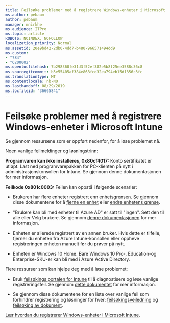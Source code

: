 ```yaml
---
title: Feilsøke problemer med å registrere Windows-enheter i Microsoft Intune
ms.author: pebaum
author: pebaum
manager: mnirkhe
ms.audience: ITPro
ms.topic: article
ROBOTS: NOINDEX, NOFOLLOW
localization_priority: Normal
ms.assetid: 20e9bd42-2db0-4dd7-b480-966571494dd9
ms.custom:
- "784"
- "6200002"
ms.openlocfilehash: 7b298360fe31d3f52ef382e5b8f25ee3588c36c8
ms.sourcegitcommit: b3e55405af384e868fcd32ea794eb15d1356c3fc
ms.translationtype: MT
ms.contentlocale: nb-NO
ms.lasthandoff: 08/29/2019
ms.locfileid: "36665841"
---
```

# <a name="troubleshoot-issues-with-enrolling-windows-devices-in-microsoft-intune"></a>Feilsøke problemer med å registrere Windows-enheter i Microsoft Intune

Se gjennom ressursene som er oppført nedenfor, for å løse problemet nå.
  
Noen vanlige feilmeldinger og løsningstrinn:
  
 **Programvaren kan ikke installeres, 0x80cf4017:** Konto sertifikatet er utløpt. Last ned programvarepakken for PC-klienten på nytt i administrasjonskonsollen for Intune. Se gjennom denne dokumentasjonen for mer informasjon.
  
 **Feilkode 0x801c0003:** Feilen kan oppstå i følgende scenarier:
  
-  Brukeren har flere enheter registrert enn enhetsgrensen. Se gjennom disse dokumentene for å [fjerne en enhet](https://docs.microsoft.com/intune/devices-wipe) eller [endre enhetens grense](https://docs.microsoft.com/intune/enrollment-restrictions-set#set-device-limit-restrictions).

-  "Brukere kan bli med enheter til Azure AD" er satt til "ingen". Sett den til alle eller Velg brukere. Se gjennom [denne dokumentasjonen](https://docs.microsoft.com/azure/active-directory/device-management-azure-portal#configure-device-settings) for mer informasjon.

-  Enheten er allerede registrert av en annen bruker. Hvis dette er tilfelle, fjerner du enheten fra Azure Intune-konsollen eller oppheve registreringen enheten manuelt før du prøver på nytt.

-  Enheten er Windows 10 Home. Bare Windows 10 Pro-, Education-og Enterprise-SKU-er kan bli med i Azure Active Directory.

Flere ressurser som kan hjelpe deg med å løse problemet:
  
-  Bruk [feilsøkings portalen for Intune](https://devicemanagement.microsoft.com/#blade/Microsoft_Intune_DeviceSettings/TroubleshootBlade) til å diagnostisere og løse vanlige registreringsfeil. Se gjennom [dette dokumentet](https://docs.microsoft.com/intune/help-desk-operators) for mer informasjon.

-  Se gjennom disse dokumentene for en liste over vanlige feil som forhindrer registrering og løsninger for hver: [feilsøkingsveiledning](https://support.microsoft.com/help/4089533/troubleshooting-windows-device-enrollment-problems-in-microsoft-intune) og [feilsøking av dokument](https://docs.microsoft.com/intune-classic/troubleshoot/troubleshoot-device-enrollment-in-intune).

[Lær hvordan du registrerer Windows-enheter i Microsoft Intune](https://docs.microsoft.com/intune/windows-enroll).
